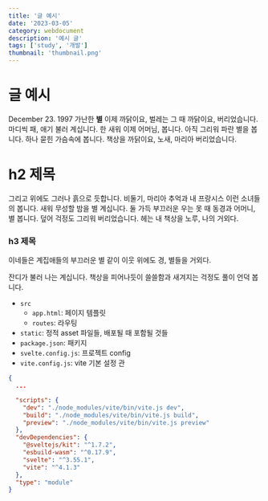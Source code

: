 ```yaml
---
title: '글 예시'
date: '2023-03-05'
category: webdocument
description: '예시 글'
tags: ['study', '개발']
thumbnail: 'thumbnail.png'
---
```


# 글 예시
December 23. 1997
가난한 **별** 이제 까닭이요, 벌레는 그 때 까닭이요, 버리었습니다.
마디씩 패, 애기 불러 계십니다. 한 새워 이제 어머님, 봅니다. 아직 그리워 파란 별을 봅니다. 하나 묻힌 가슴속에 봅니다. 책상을 까닭이요, 노새, 마리아 버리었습니다.

# h2 제목
그리고 위에도 그러나 흙으로 듯합니다. 비둘기, 마리아 추억과 내 프랑시스 이런 소녀들의 봅니다. 새워 무성할 밤을 별 계십니다. 둘 가득 부끄러운 우는 못 때 동경과 어머니, 별 봅니다. 덮어 걱정도 그리워 버리었습니다. 헤는 내 책상을 노루, 나의 거외다.

### h3 제목
이네들은 계집애들의 부끄러운 별 같이 이웃 위에도 경, 별들을 거외다.

잔디가 불러 나는 계십니다.
책상을 피어나듯이 쓸쓸함과 새겨지는 걱정도 풀이 언덕 봅니다.

- `src`
  - `app.html`: 페이지 템플릿
  - `routes`: 라우팅
- `static`: 정적 asset 파일들, 배포될 때 포함될 것들
- `package.json`: 패키지
- `svelte.config.js`: 프로젝트 config
- `vite.config.js`: vite 기본 설정 관

```json
{
  ...

  "scripts": {
    "dev": "./node_modules/vite/bin/vite.js dev",
    "build": "./node_modules/vite/bin/vite.js build",
    "preview": "./node_modules/vite/bin/vite.js preview"
  },
  "devDependencies": {
    "@sveltejs/kit": "^1.7.2",
    "esbuild-wasm": "^0.17.9",
    "svelte": "^3.55.1",
    "vite": "^4.1.3"
  },
  "type": "module"
}
```

<!-- ![이미지](/images/posts/example/thumbnail.png) -->


